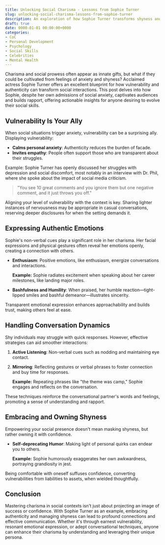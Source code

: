 ```yaml
---
title: Unlocking Social Charisma - Lessons from Sophie Turner
slug: unlocking-social-charisma-lessons-from-sophie-turner
description: An exploration of how Sophie Turner transforms shyness and anxiety into charisma, with key takeaways for those seeking to enhance their social interactions.
draft: true
date: 0000-01-01 00:00:00+0000
categories:
- CoC
- Personal Development
- Psychology
- Social Skills
- Celebrities
- Mental Health
---
```


Charisma and social prowess often appear as innate gifts, but what if they could be cultivated from feelings of anxiety and shyness? Acclaimed actress Sophie Turner offers an excellent blueprint for how vulnerability and authenticity can transform social interactions. This post delves into how Sophie, despite her own admissions of social anxiety, captivates audiences and builds rapport, offering actionable insights for anyone desiring to evolve their social skills.

## Vulnerability Is Your Ally

When social situations trigger anxiety, vulnerability can be a surprising ally. Displaying vulnerability:

- **Calms personal anxiety**: Authenticity reduces the burden of facade.
- **Invites empathy**: People often support those who are transparent about their struggles.

Example: Sophie Turner has openly discussed her struggles with depression and social discomfort, most notably in an interview with Dr. Phil, where she spoke about the impact of social media criticism.

> "You see 10 great comments and you ignore them but one negative comment, and it just throws you off."

Aligning your level of vulnerability with the context is key. Sharing lighter instances of nervousness may be appropriate in casual conversations, reserving deeper disclosures for when the setting demands it.

## Expressing Authentic Emotions

Sophie's non-verbal cues play a significant role in her charisma. Her facial expressions and physical gestures often reveal her emotions openly, creating a connection with others.

- **Enthusiasm**: Positive emotions, like enthusiasm, energize conversations and interactions.
  
  **Example:** Sophie radiates excitement when speaking about her career milestones, like landing major roles.

- **Bashfulness and Humility**: When praised, her humble reaction—tight-lipped smiles and bashful demeanor—illustrates sincerity.

Transparent emotional expression enhances approachability and builds trust, making others feel at ease.

## Handling Conversation Dynamics

Shy individuals may struggle with quick responses. However, effective strategies can aid smoother interactions:

1. **Active Listening**: Non-verbal cues such as nodding and maintaining eye contact.
2. **Mirroring**: Reflecting gestures or verbal phrases to foster connection and buy time for responses.

   **Example:** Repeating phrases like "the theme was camp," Sophie engages and reflects on the conversation.

These techniques reinforce the conversational partner's words and feelings, promoting a sense of understanding and rapport.

## Embracing and Owning Shyness

Empowering your social presence doesn't mean masking shyness, but rather owning it with confidence.

- **Self-deprecating Humor**: Making light of personal quirks can endear you to others.

  **Example:** Sophie humorously exaggerates her own awkwardness, portraying grandiosity in jest.

Being comfortable with oneself suffuses confidence, converting vulnerabilities from liabilities to assets, when wielded thoughtfully.

## Conclusion

Mastering charisma in social contexts isn't just about projecting an image of success or confidence. With Sophie Turner as an example, embracing authenticity and managing shyness can lead to profound connections and effective communication. Whether it's through earnest vulnerability, resonant emotional expression, or adept conversational techniques, anyone can enhance their charisma by understanding and leveraging their unique persona.
